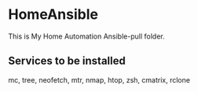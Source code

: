 # HomeAnsible
This is My Home Automation Ansible-pull folder.
## Services to be installed
mc, tree, neofetch, mtr, nmap, htop, zsh, cmatrix, rclone
